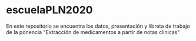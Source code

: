 # escuelaPLN2020
En este repositorio se encuentra los datos, presentación y libreta de trabajo de la ponencia "Extracción de medicamentos a partir de notas clínicas"
